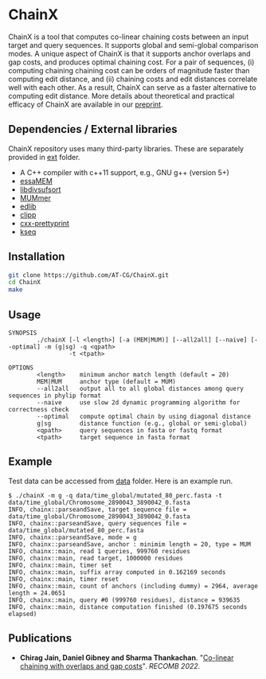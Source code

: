 # ChainX

ChainX is a tool that computes co-linear chaining costs between an input target and query sequences. It supports global and semi-global comparison modes. A unique aspect of ChainX is that it supports anchor overlaps and gap costs, and produces optimal chaining cost. For a pair of sequences, (i) computing chaining chaining cost can be orders of magnitude faster than computing edit distance, and (ii) chaining costs and edit distances correlate well with each other. As a result, ChainX can serve as a faster alternative to computing edit distance. More details about theoretical and practical efficacy of ChainX are available in our [preprint](https://doi.org/10.1101/2021.02.03.429492).

## Dependencies / External libraries
ChainX repository uses many third-party libraries. These are separately provided in [ext](ext) folder. 

- A C++ compiler with c++11 support, e.g., GNU g++ (version 5+)
- [essaMEM](https://doi.org/10.1093/bioinformatics/btt042)
- [libdivsufsort](https://github.com/y-256/libdivsufsort)
- [MUMmer](https://github.com/mummer4/mummer)
- [edlib](https://github.com/Martinsos/edlib)
- [clipp](https://github.com/muellan/clipp)
- [cxx-prettyprint](https://github.com/louisdx/cxx-prettyprint)
- [kseq](https://github.com/lh3/seqtk)

## Installation
```sh
git clone https://github.com/AT-CG/ChainX.git
cd ChainX
make
```

## Usage
```
SYNOPSIS
        ./chainX [-l <length>] [-a (MEM|MUM)] [--all2all] [--naive] [--optimal] -m (g|sg) -q <qpath>
                 -t <tpath>

OPTIONS
        <length>    minimum anchor match length (default = 20)
        MEM|MUM     anchor type (default = MUM)
        --all2all   output all to all global distances among query sequences in phylip format
        --naive     use slow 2d dynamic programming algorithm for correctness check
        --optimal   compute optimal chain by using diagonal distance
        g|sg        distance function (e.g., global or semi-global)
        <qpath>     query sequences in fasta or fastq format
        <tpath>     target sequence in fasta format
```

## Example
Test data can be accessed from [data](data) folder. Here is an example run.

```
$ ./chainX -m g -q data/time_global/mutated_80_perc.fasta -t data/time_global/Chromosome_2890043_3890042_0.fasta
INFO, chainx::parseandSave, target sequence file = data/time_global/Chromosome_2890043_3890042_0.fasta
INFO, chainx::parseandSave, query sequences file = data/time_global/mutated_80_perc.fasta
INFO, chainx::parseandSave, mode = g
INFO, chainx::parseandSave, anchor : minimim length = 20, type = MUM
INFO, chainx::main, read 1 queries, 999760 residues
INFO, chainx::main, read target, 1000000 residues
INFO, chainx::main, timer set
INFO, chainx::main, suffix array computed in 0.162169 seconds
INFO, chainx::main, timer reset
INFO, chainx::main, count of anchors (including dummy) = 2964, average length = 24.0651
INFO, chainx::main, query #0 (999760 residues), distance = 939635
INFO, chainx::main, distance computation finished (0.197675 seconds elapsed)
```

## Publications

- **Chirag Jain, Daniel Gibney and Sharma Thankachan**. "[Co-linear chaining with overlaps and gap costs](https://doi.org/10.1101/2021.02.03.429492)". *RECOMB 2022*.
